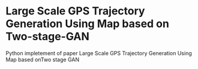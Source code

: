 # Large Scale GPS Trajectory Generation Using Map based on Two-stage-GAN

Python impletement of paper Large Scale GPS Trajectory Generation Using Map based onTwo stage GAN

